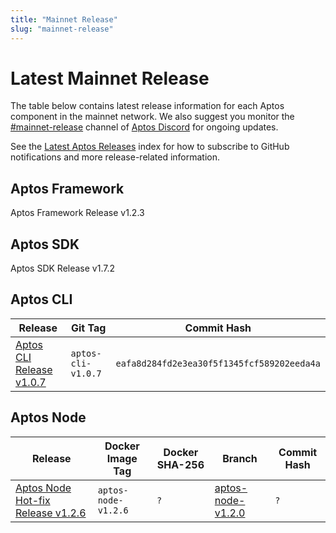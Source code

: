 ```yaml
---
title: "Mainnet Release"
slug: "mainnet-release"
---
```


# Latest Mainnet Release

The table below contains latest release information for each Aptos component in the mainnet network. We also suggest you monitor the [#mainnet-release](https://discord.com/channels/945856774056083548/1042502400507916349) channel of [Aptos Discord](https://discord.gg/aptoslabs) for ongoing updates.

See the [Latest Aptos Releases](./index.md) index for how to subscribe to GitHub notifications and more release-related information.

## Aptos Framework

Aptos Framework Release v1.2.3

## Aptos SDK

Aptos SDK Release v1.7.2

## Aptos CLI

|Release | Git Tag | Commit Hash|
|---|---|---|
|[Aptos CLI Release v1.0.7](https://github.com/aptos-labs/aptos-core/releases/tag/aptos-cli-v1.0.7)| `aptos-cli-v1.0.7` | `eafa8d284fd2e3ea30f5f1345fcf589202eeda4a` |

## Aptos Node

|Release | Docker Image Tag | Docker SHA-256 | Branch | Commit Hash|
|---|---|---|---|---|
|[Aptos Node Hot-fix Release v1.2.6](https://github.com/aptos-labs/aptos-core/releases/tag/aptos-node-v1.2.6)| `aptos-node-v1.2.6` | `?` | [aptos-node-v1.2.0](https://github.com/aptos-labs/aptos-core/tree/aptos-node-v1.2.0)| `?` |